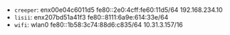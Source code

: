 ###
- `creeper`: enx00e04c6011d5 fe80::2e0:4cff:fe60:11d5/64 192.168.234.10
- `lisii`: enx207bd51a41f3 fe80::8111:6a9e:614:33e/64
- `wifi`: wlan0 fe80::1b58:3c74:88d6:c835/64 10.31.3.157/16